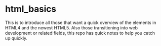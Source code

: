 # html_basics
This is to introduce all those that want a quick overview of the elements in HTML4 and the newest HTML5. Also those transitioning into web development or related fields, this repo has quick notes to help you catch up quickly.
